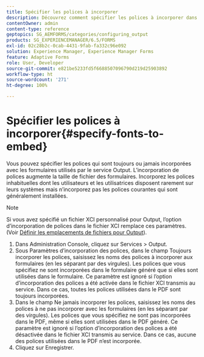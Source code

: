 ```yaml
---
title: Spécifier les polices à incorporer
description: Découvrez comment spécifier les polices à incorporer dans un formulaire adaptatif. Vous pouvez spécifier les polices qui sont incorporées ou ne le sont jamais dans des formulaires générés par le service Forms.
contentOwner: admin
content-type: reference
geptopics: SG_AEMFORMS/categories/configuring_output
products: SG_EXPERIENCEMANAGER/6.5/FORMS
exl-id: 02c28b2c-0cab-4431-9fab-fa332c96e092
solution: Experience Manager, Experience Manager Forms
feature: Adaptive Forms
role: User, Developer
source-git-commit: e821be5233fd5f6688507096790d219d25903892
workflow-type: ht
source-wordcount: '271'
ht-degree: 100%

---
```


# Spécifier les polices à incorporer{#specify-fonts-to-embed}

Vous pouvez spécifier les polices qui sont toujours ou jamais incorporées avec les formulaires utilisés par le service Output. L’incorporation de polices augmente la taille de fichier des formulaires. Incorporez les polices inhabituelles dont les utilisateurs et les utilisatrices disposent rarement sur leurs systèmes mais n’incorporez pas les polices courantes qui sont généralement installées.

>[!NOTE]
>
>Si vous avez spécifié un fichier XCI personnalisé pour Output, l’option d’incorporation de polices dans le fichier XCI remplace ces paramètres. (Voir [Définir les emplacements de fichiers pour Output](/help/forms/using/admin-help/specify-file-locations-output.md#specify-file-locations-for-output)).

1. Dans Administration Console, cliquez sur Services > Output.
1. Sous Paramètres d’incorporation des polices, dans le champ Toujours incorporer les polices, saisissez les noms des polices à incorporer aux formulaires (en les séparant par des virgules). Les polices que vous spécifiez ne sont incorporées dans le formulaire généré que si elles sont utilisées dans le formulaire. Ce paramètre est ignoré si l’option d’incorporation des polices a été activée dans le fichier XCI transmis au service. Dans ce cas, toutes les polices utilisées dans le PDF sont toujours incorporées.
1. Dans le champ Ne jamais incorporer les polices, saisissez les noms des polices à ne pas incorporer avec les formulaires (en les séparant par des virgules). Les polices que vous spécifiez ne sont pas incorporées dans le PDF, même si elles sont utilisées dans le PDF généré. Ce paramètre est ignoré si l’option d’incorporation des polices a été désactivée dans le fichier XCI transmis au service. Dans ce cas, aucune des polices utilisées dans le PDF n’est incorporée.
1. Cliquez sur Enregistrer.
